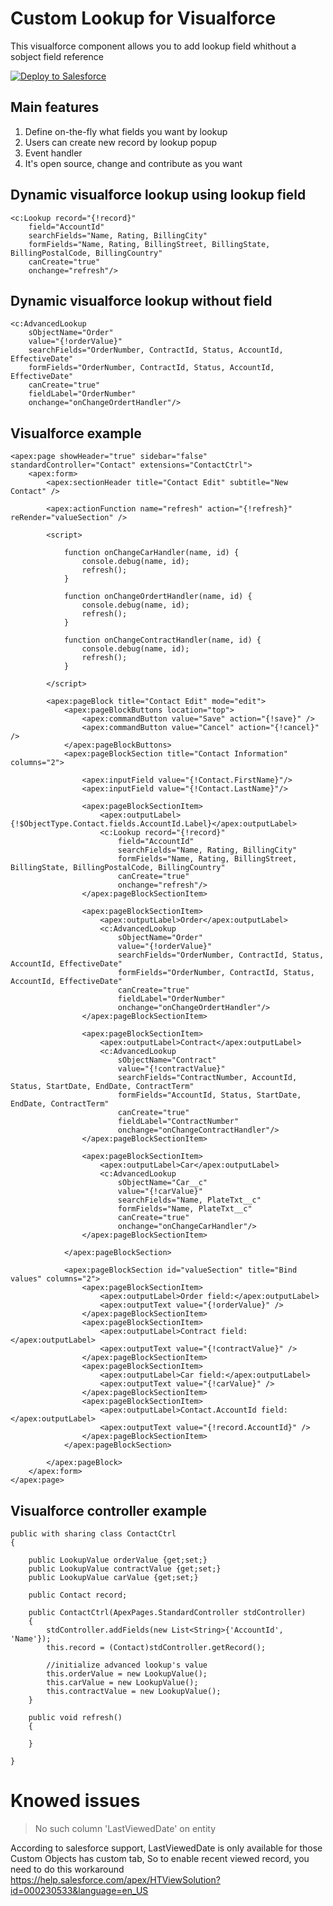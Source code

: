 # Custom Lookup for Visualforce
This visualforce component allows you to add lookup field whithout a sobject field reference

<a href="https://githubsfdeploy.herokuapp.com?owner=dieffrei&repo=visualforce-custom-lookup">
  <img alt="Deploy to Salesforce"
       src="https://raw.githubusercontent.com/afawcett/githubsfdeploy/master/src/main/webapp/resources/img/deploy.png">
</a>

## Main features
1. Define on-the-fly what fields you want by lookup
2. Users can create new record by lookup popup
3. Event handler
4. It's open source, change and contribute as you want


## Dynamic visualforce lookup using lookup field

```
<c:Lookup record="{!record}" 
	field="AccountId" 
	searchFields="Name, Rating, BillingCity" 
	formFields="Name, Rating, BillingStreet, BillingState, BillingPostalCode, BillingCountry"
	canCreate="true"
	onchange="refresh"/>
```

## Dynamic visualforce lookup without field
```
<c:AdvancedLookup 
	sObjectName="Order"
	value="{!orderValue}" 
	searchFields="OrderNumber, ContractId, Status, AccountId, EffectiveDate" 
	formFields="OrderNumber, ContractId, Status, AccountId, EffectiveDate"
	canCreate="true"
	fieldLabel="OrderNumber"
	onchange="onChangeOrdertHandler"/>

```

## Visualforce example
```
<apex:page showHeader="true" sidebar="false" standardController="Contact" extensions="ContactCtrl">
	<apex:form>
		<apex:sectionHeader title="Contact Edit" subtitle="New Contact" />

		<apex:actionFunction name="refresh" action="{!refresh}" reRender="valueSection" />

		<script>

			function onChangeCarHandler(name, id) {
				console.debug(name, id);
				refresh();
			}

			function onChangeOrdertHandler(name, id) {
				console.debug(name, id);
				refresh();
			}

			function onChangeContractHandler(name, id) {
				console.debug(name, id);
				refresh();
			}

		</script>

		<apex:pageBlock title="Contact Edit" mode="edit">
			<apex:pageBlockButtons location="top">
				<apex:commandButton value="Save" action="{!save}" />
				<apex:commandButton value="Cancel" action="{!cancel}" />
			</apex:pageBlockButtons>
			<apex:pageBlockSection title="Contact Information" columns="2">
				
				<apex:inputField value="{!Contact.FirstName}"/>
				<apex:inputField value="{!Contact.LastName}"/>

				<apex:pageBlockSectionItem>
					<apex:outputLabel>{!$ObjectType.Contact.fields.AccountId.Label}</apex:outputLabel>
					<c:Lookup record="{!record}" 
						field="AccountId" 
						searchFields="Name, Rating, BillingCity" 
						formFields="Name, Rating, BillingStreet, BillingState, BillingPostalCode, BillingCountry"
						canCreate="true"
						onchange="refresh"/>
				</apex:pageBlockSectionItem>

				<apex:pageBlockSectionItem>
					<apex:outputLabel>Order</apex:outputLabel>
					<c:AdvancedLookup 
						sObjectName="Order"
						value="{!orderValue}" 
						searchFields="OrderNumber, ContractId, Status, AccountId, EffectiveDate" 
						formFields="OrderNumber, ContractId, Status, AccountId, EffectiveDate"
						canCreate="true"
						fieldLabel="OrderNumber"
						onchange="onChangeOrdertHandler"/>
				</apex:pageBlockSectionItem>

				<apex:pageBlockSectionItem>
					<apex:outputLabel>Contract</apex:outputLabel>
					<c:AdvancedLookup 
						sObjectName="Contract"
						value="{!contractValue}" 
						searchFields="ContractNumber, AccountId, Status, StartDate, EndDate, ContractTerm" 
						formFields="AccountId, Status, StartDate, EndDate, ContractTerm"
						canCreate="true"
						fieldLabel="ContractNumber"
						onchange="onChangeContractHandler"/>
				</apex:pageBlockSectionItem>

				<apex:pageBlockSectionItem>
					<apex:outputLabel>Car</apex:outputLabel>
					<c:AdvancedLookup 
						sObjectName="Car__c"
						value="{!carValue}" 
						searchFields="Name, PlateTxt__c" 
						formFields="Name, PlateTxt__c"
						canCreate="true"
						onchange="onChangeCarHandler"/>
				</apex:pageBlockSectionItem>

			</apex:pageBlockSection>

			<apex:pageBlockSection id="valueSection" title="Bind values" columns="2">
				<apex:pageBlockSectionItem>
					<apex:outputLabel>Order field:</apex:outputLabel>
					<apex:outputText value="{!orderValue}" />
				</apex:pageBlockSectionItem>
				<apex:pageBlockSectionItem>
					<apex:outputLabel>Contract field:</apex:outputLabel>
					<apex:outputText value="{!contractValue}" />
				</apex:pageBlockSectionItem>
				<apex:pageBlockSectionItem>
					<apex:outputLabel>Car field:</apex:outputLabel>
					<apex:outputText value="{!carValue}" />
				</apex:pageBlockSectionItem>
				<apex:pageBlockSectionItem>
					<apex:outputLabel>Contact.AccountId field:</apex:outputLabel>
					<apex:outputText value="{!record.AccountId}" />
				</apex:pageBlockSectionItem>
			</apex:pageBlockSection>

		</apex:pageBlock>
	</apex:form>
</apex:page>
```

## Visualforce controller example
```
public with sharing class ContactCtrl 
{

    public LookupValue orderValue {get;set;}
    public LookupValue contractValue {get;set;}
	public LookupValue carValue {get;set;}

	public Contact record;

    public ContactCtrl(ApexPages.StandardController stdController) 
    {
    	stdController.addFields(new List<String>{'AccountId', 'Name'});
        this.record = (Contact)stdController.getRecord();

        //initialize advanced lookup's value
        this.orderValue = new LookupValue();
        this.carValue = new LookupValue();
        this.contractValue = new LookupValue();
    }

    public void refresh()
    {

    }

}
```

# Knowed issues
> No such column 'LastViewedDate' on entity

According to salesforce support, LastViewedDate is only available for those Custom Objects has custom tab,
So to enable recent viewed record, you need to do this workaround
https://help.salesforce.com/apex/HTViewSolution?id=000230533&language=en_US
